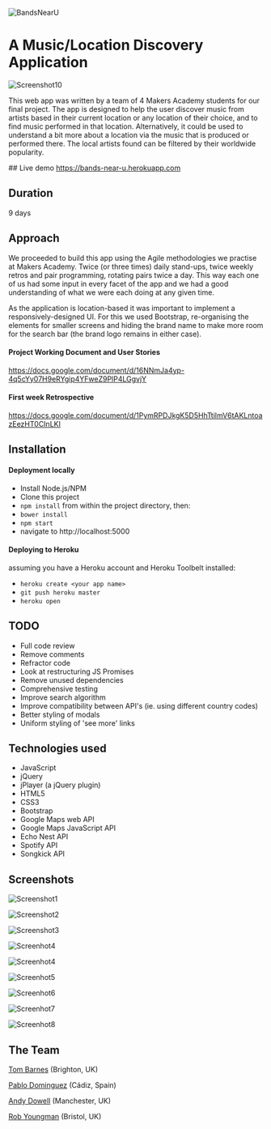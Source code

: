 ![BandsNearU](docs/screenshots/logo-small.png)
# A Music/Location Discovery Application

![Screenshot10](docs/screenshots/screenshot10.png)

This web app was written by a team of 4 Makers Academy students for our final project.
The app is designed to help the user discover music from artists based in their current location or any location of their choice, and to find music performed in that location.
Alternatively, it could be used to understand a bit more about a location via the music that is produced or performed there. 
The local artists found can be filtered by their worldwide popularity. 


## Live demo
https://bands-near-u.herokuapp.com


## Duration
9 days


## Approach
We proceeded to build this app using the Agile methodologies we practise at Makers Academy. Twice (or three times) daily stand-ups, twice weekly retros and pair programming, rotating pairs twice a day. This way each one of us had some input in every facet of the app and we had a good understanding of what we were each doing at any given time.

As the application is location-based it was important to implement a responsively-designed UI. For this we used Bootstrap, re-organising the elements for smaller screens and hiding the brand name to make more room for the search bar (the brand logo remains in either case).

#### Project Working Document and User Stories
https://docs.google.com/document/d/16NNmJa4yp-4q5cYy07H9eRYgip4YFweZ9PlP4LGgvjY

#### First week Retrospective
https://docs.google.com/document/d/1PymRPDJkgK5D5HhTtilmV6tAKLntoazEezHT0CInLKI


## Installation

#### Deployment locally

* Install Node.js/NPM
* Clone this project
* ``` npm install ``` from within the project directory, then:
* ``` bower install ```
* ``` npm start ```
* navigate to http://localhost:5000

#### Deploying to Heroku 

assuming you have a Heroku account and Heroku Toolbelt installed:
* ``` heroku create <your app name> ```
* ``` git push heroku master ```
* ``` heroku open ```


## TODO

* Full code review
* Remove comments
* Refractor code
* Look at restructuring JS Promises
* Remove unused dependencies
* Comprehensive testing
* Improve search algorithm
* Improve compatibility between API's (ie. using different country codes)
* Better styling of modals
* Uniform styling of 'see more' links


## Technologies used

* JavaScript
* jQuery
* jPlayer (a jQuery plugin)
* HTML5
* CSS3
* Bootstrap
* Google Maps web API
* Google Maps JavaScript API
* Echo Nest API
* Spotify API
* Songkick API


## Screenshots

![Screenshot1](docs/screenshots/screenshot1.png)

![Screenshot2](docs/screenshots/screenshot2.png)

![Screenshot3](docs/screenshots/screenshot3.png)

![Screenhot4](docs/screenshots/screenshot4.png)

![Screenhot4](docs/screenshots/screenshot5.png)

![Screenhot5](docs/screenshots/screenshot6.png)

![Screenhot6](docs/screenshots/screenshot7.png)

![Screenhot7](docs/screenshots/screenshot8.png)

![Screenhot8](docs/screenshots/screenshot9.png)


## The Team
[Tom Barnes](https://github.com/forty9er) (Brighton, UK)

[Pablo Dominguez](https://github.com/blancopado) (Cádiz, Spain)

[Andy Dowell](https://github.com/k0zakinio) (Manchester, UK)

[Rob Youngman](https://github.com/youngmanr) (Bristol, UK)